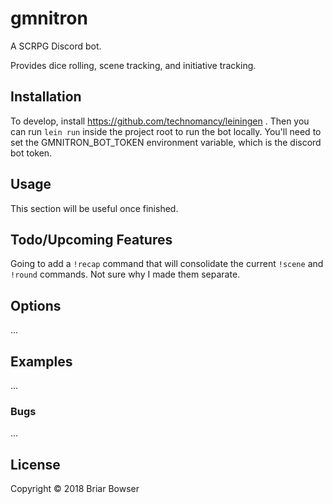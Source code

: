 # gmnitron

A SCRPG Discord bot.

Provides dice rolling, scene tracking, and initiative tracking.

## Installation

To develop, install https://github.com/technomancy/leiningen .
Then you can run `lein run` inside the project root to run the bot locally.
You'll need to set the GMNITRON_BOT_TOKEN environment variable, which is the discord bot token.

## Usage

This section will be useful once finished.

## Todo/Upcoming Features
Going to add a `!recap` command that will consolidate the current `!scene` and `!round` commands. Not sure why I made them separate.

## Options

...

## Examples

...

### Bugs

...

## License

Copyright © 2018 Briar Bowser